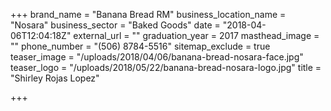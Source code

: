 +++
brand_name = "Banana Bread RM"
business_location_name = "Nosara"
business_sector = "Baked Goods"
date = "2018-04-06T12:04:18Z"
external_url = ""
graduation_year = 2017
masthead_image = ""
phone_number = "(506) 8784-5516"
sitemap_exclude = true
teaser_image = "/uploads/2018/04/06/banana-bread-nosara-face.jpg"
teaser_logo = "/uploads/2018/05/22/banana-bread-nosara-logo.jpg"
title = "Shirley Rojas Lopez"

+++
